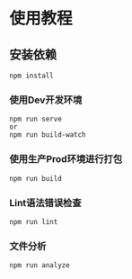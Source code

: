 # 使用教程

## 安装依赖
```
npm install
```

### 使用Dev开发环境
```
npm run serve
or
npm run build-watch
```

### 使用生产Prod环境进行打包
```
npm run build
```

### Lint语法错误检查
```
npm run lint
```

### 文件分析

```
npm run analyze
```

